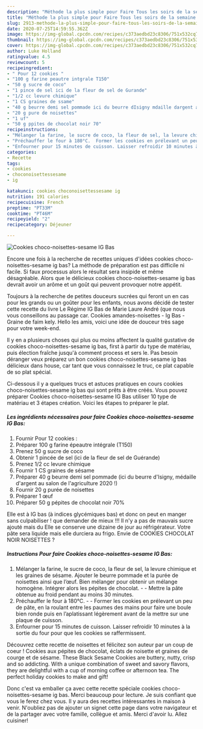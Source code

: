 ```yaml
---
description: "Méthode la plus simple pour Faire Tous les soirs de la semaine Cookies choco-noisettes-sesame IG Bas"
title: "Méthode la plus simple pour Faire Tous les soirs de la semaine Cookies choco-noisettes-sesame IG Bas"
slug: 2913-methode-la-plus-simple-pour-faire-tous-les-soirs-de-la-semaine-cookies-choco-noisettes-sesame-ig-bas
date: 2020-07-25T14:59:55.362Z
image: https://img-global.cpcdn.com/recipes/c373aedbd23c8306/751x532cq70/cookies-choco-noisettes-sesame-ig-bas-photo-principale-de-la-recette.jpg
thumbnail: https://img-global.cpcdn.com/recipes/c373aedbd23c8306/751x532cq70/cookies-choco-noisettes-sesame-ig-bas-photo-principale-de-la-recette.jpg
cover: https://img-global.cpcdn.com/recipes/c373aedbd23c8306/751x532cq70/cookies-choco-noisettes-sesame-ig-bas-photo-principale-de-la-recette.jpg
author: Luke Holland
ratingvalue: 4.5
reviewcount: 5
recipeingredient:
- " Pour 12 cookies "
- "100 g farine peautre intgrale T150"
- "50 g sucre de coco"
- "1 pince de sel ici de la fleur de sel de Gurande"
- "1/2 cc levure chimique"
- "1 CS graines de ssame"
- "40 g beurre demi sel pommade ici du beurre dIsigny mdaille dargent au salon de lagriculture 2020 "
- "20 g pure de noisettes"
- "1 uf"
- "50 g ppites de chocolat noir 70"
recipeinstructions:
- "Mélanger la farine, le sucre de coco, la fleur de sel, la levure chimique et les graines de sésame. Ajouter le beurre pommade et la purée de noisettes ainsi que l’œuf. Bien mélanger pour obtenir un mélange homogène. Intégrer alors les pépites de chocolat.  Mettre la pâte obtenue au froid pendant au moins 30 minutes."
- "Préchauffer le four à 180°C.  Former les cookies en prélevant un peu de pâte, en la roulant entre les paumes des mains pour faire une boule bien ronde puis en l’aplatissant légèrement avant de la mettre sur une plaque de cuisson."
- "Enfourner pour 15 minutes de cuisson. Laisser refroidir 10 minutes à la sortie du four pour que les cookies se raffermissent."
categories:
- Recette
tags:
- cookies
- choconoisettessesame
- ig

katakunci: cookies choconoisettessesame ig 
nutrition: 191 calories
recipecuisine: French
preptime: "PT33M"
cooktime: "PT46M"
recipeyield: "2"
recipecategory: Déjeuner

---
```



![Cookies choco-noisettes-sesame IG Bas](https://img-global.cpcdn.com/recipes/c373aedbd23c8306/751x532cq70/cookies-choco-noisettes-sesame-ig-bas-photo-principale-de-la-recette.jpg)

Encore une fois à la recherche de recettes uniques d'idées cookies choco-noisettes-sesame ig bas? La méthode de préparation est pas difficile ni facile. Si faux processus alors le résultat sera insipide et même désagréable. Alors que le délicieux cookies choco-noisettes-sesame ig bas devrait avoir un arôme et un goût qui peuvent provoquer notre appétit.

Toujours à la recherche de petites douceurs sucrées qui feront un en cas pour les grands ou un goûter pour les enfants, nous avons décidé de tester cette recette du livre Le Régime IG Bas de Marie Laure André (que nous vous conseillons au passage car. Cookies amandes-noisettes - Ig Bas - Graine de faim kely. Hello les amis, voici une idée de douceur très sage pour votre week-end.

Il y en a plusieurs choses qui plus ou moins affectent la qualité gustative de cookies choco-noisettes-sesame ig bas, first à partir du type de matériau, puis élection fraîche jusqu'à comment process et sers le. Pas besoin déranger veux préparez un bon cookies choco-noisettes-sesame ig bas délicieux dans house, car tant que vous connaissez le truc, ce plat capable de so plat spécial.


Ci-dessous il y a quelques trucs et astuces pratiques en cours cookies choco-noisettes-sesame ig bas qui sont prêts à être créés. Vous pouvez préparer Cookies choco-noisettes-sesame IG Bas utiliser 10 type de matériau et 3 étapes création. Voici les étapes to préparer le plat.

<!--inarticleads1-->

##### Les ingrédients nécessaires pour faire Cookies choco-noisettes-sesame IG Bas:

1. Fournir  Pour 12 cookies :
1. Préparer 100 g farine épeautre intégrale (T150)
1. Prenez 50 g sucre de coco
1. Obtenir 1 pincée de sel (ici de la fleur de sel de Guérande)
1. Prenez 1/2 cc levure chimique
1. Fournir 1 CS graines de sésame
1. Préparer 40 g beurre demi sel pommade (ici du beurre d&#39;Isigny, médaille d&#39;argent au salon de l&#39;agriculture 2020 !)
1. Fournir 20 g purée de noisettes
1. Préparer 1 œuf
1. Préparer 50 g pépites de chocolat noir 70%


Elle est à IG bas (à indices glycémiques bas) et donc on peut en manger sans culpabiliser ! que demander de mieux !!! Il n&#39;y a pas de mauvais sucre ajouté mais du Elle se conserve une dizaine de jour au réfrigérateur. Votre pâte sera liquide mais elle durciera au frigo. Envie de COOKIES CHOCOLAT NOIR NOISETTES ? 

<!--inarticleads2-->

##### Instructions Pour faire Cookies choco-noisettes-sesame IG Bas:

1. Mélanger la farine, le sucre de coco, la fleur de sel, la levure chimique et les graines de sésame. Ajouter le beurre pommade et la purée de noisettes ainsi que l’œuf. Bien mélanger pour obtenir un mélange homogène. Intégrer alors les pépites de chocolat. -  - Mettre la pâte obtenue au froid pendant au moins 30 minutes.
1. Préchauffer le four à 180°C. -  - Former les cookies en prélevant un peu de pâte, en la roulant entre les paumes des mains pour faire une boule bien ronde puis en l’aplatissant légèrement avant de la mettre sur une plaque de cuisson.
1. Enfourner pour 15 minutes de cuisson. Laisser refroidir 10 minutes à la sortie du four pour que les cookies se raffermissent.


Découvrez cette recette de noisettes et félicitez son auteur par un coup de coeur ! Cookies aux pépites de chocolat, éclats de noisette et graines de courge et de sésame. These Black Sesame Cookies are buttery, nutty, crisp and so addicting. With a unique combination of sweet and savory flavors, they are delightful with a cup of morning coffee or afternoon tea. The perfect holiday cookies to make and gift! 


Donc c'est va emballer ça avec cette recette spéciale cookies choco-noisettes-sesame ig bas. Merci beaucoup pour lecture. Je suis confiant que vous le ferez chez vous. Il y aura des recettes  intéressantes in maison à venir. N'oubliez pas de ajouter un signet cette page dans votre navigateur et de la partager avec votre famille, collègue et amis. Merci d'avoir lu. Allez cuisiner!
